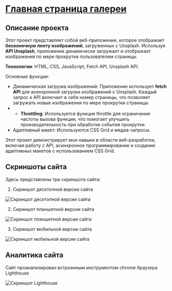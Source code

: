 # [Главная страница галереи](https://asalferova.github.io/EndlessFeed/ "Ссылка на сайт")

## Описание проекта

Этот проект представляет собой веб-приложение, которое отображает **бесконечную ленту изображений**, загруженных с Unsplash. Используя **API Unsplash**, приложение динамически загружает и отображает изображения по мере прокрутки пользователем страницы.

   **Технологии**: HTML, CSS, JavaScript, Fetch API, Unsplash API.

   Основные функции:

   * Динамическая загрузка изображений: Приложение использует **fetch API** для асинхронной загрузки изображений с Unsplash. Каждый запрос к API включает в себя номер страницы, что позволяет загружать новые изображения по мере прокрутки страницы.
   * * **Throttling**: Используется функция throttle для ограничения частоты вызова функции, что помогает улучшить производительность при обработке события прокрутки.
   * Адаптивный макет: Используются CSS Grid и медиа-запросы.


Этот проект демонстрирует мои навыки в области веб-разработки, включая работу с API, асинхронное программирование и создание адаптивных макетов с использованием CSS Grid.

## Скриншоты сайта

Здесь представлены три скриншота сайта:

1. Скриншот десктопной версии сайта
 
![Скриншот десктопной версии сайта](./screenshots/siteDesktop.png)

2. Скриншот планшетной версии сайта

![Скриншот планшетной версии сайта](./screenshots/siteTablet.png)

3. Скриншот мобильной версии сайта

![Скриншот мобильной версии сайта](./screenshots/siteMobile.png)

## Аналитика сайта

Сайт проанализирован встроенным инструментом chrome браузера Lighthouse

![Скриншот Lighthouse](./screenshots/lightHouse.png)



